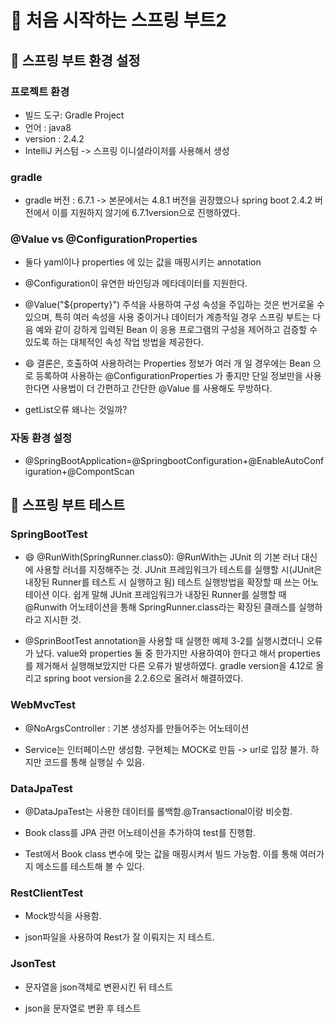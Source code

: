 # :cherries: 처음 시작하는 스프링 부트2

## :tulip: 스프링 부트 환경 설정

### 프로젝트 환경
- 빌드 도구: Gradle Project
- 언어 : java8
- version : 2.4.2
- IntelliJ 커스텀 -> 스프링 이니셜라이저를 사용해서 생성
### gradle
- gradle 버전 : 6.7.1 -> 본문에서는 4.8.1 버전을 권장했으나 spring boot 2.4.2 버전에서 이를 지원하지 않기에 6.7.1version으로 진행하였다.

### @Value vs @ConfigurationProperties

- 둘다 yaml이나 properties 에 있는 값을 매핑시키는 annotation
- @Configuration이 유연한 바인딩과 메타데이터를 지원한다.
- @Value("${property}") 주석을 사용하여 구성 속성을 주입하는 것은 번거로울 수 있으며, 특히 여러 속성을 사용 중이거나 데이터가 계층적일 경우 스프링 부트는 다음 예와 같이 강하게 입력된 Bean 이 응용 프로그램의 구성을 제어하고 검증할 수 있도록 하는 대체적인 속성 작업 방법을 제공한다.
 

- :smile: 결론은, 호출하여 사용하려는 Properties 정보가 여러 개 일 경우에는 Bean 으로 등록하여 사용하는 @ConfigurationProperties 가 좋지만 단일 정보만을 사용한다면 사용법이 더 간편하고 간단한 @Value 를 사용해도 무방하다.

- getList오류 왜나는 것일까?

### 자동 환경 설정
- @SpringBootApplication=@SpringbootConfiguration+@EnableAutoConfiguration+@CompontScan
## :tulip: 스프링 부트 테스트
### SpringBootTest
- :smile: @RunWith(SpringRunner.class0): @RunWith는 JUnit 의 기본 러너 대신에 사용할 러너를 지정해주는 것. JUnit 프레임워크가 테스트를 실행할 시(JUnit은 내장된 Runner를 테스트 시 실행하고 됨) 테스트 실행방법을 확장할 때 쓰는 어노테이션 이다. 쉽게 말해 JUnit 프레임워크가 내장된 Runner를 실행할 때 @Runwith 어노테이션을 통해 SpringRunner.class라는 확장된 클래스를 실행하라고 지시한 것.

- @SprinBootTest annotation을 사용할 때 실행한 예제 3-2를 실행시켰더니 오류가 났다. value와 properties 둘 중 한가지만 사용하여야 한다고 해서 properties를 제거해서 실행해보았지만 다른 오류가 발생하였다. gradle version을 4.12로 올리고 spring boot version을 2.2.6으로 올려서 해결하였다.

### WebMvcTest
- @NoArgsController : 기본 생성자를 만들어주는 어노테이션

- Service는 인터페이스만 생성함. 구현체는 MOCK로 만듬 -> url로 입장 불가. 하지만 코드를 통해 실행실 수 있음.

### DataJpaTest

- @DataJpaTest는 사용한 데이터를 롤백함.@Transactional이랑 비슷함.

- Book class를 JPA 관련 어노테이션을 추가하여 test를 진행함.

- Test에서 Book class 변수에 맞는 값을 매핑시켜서 빌드 가능함. 이를 통해 여러가지 메소드를 테스트해 볼 수 있다.

### RestClientTest

- Mock방식을 사용함.

- json파일을 사용하여 Rest가 잘 이뤄지는 지 테스트.

### JsonTest

- 문자열을 json객체로 변환시킨 뒤 테스트

- json을 문자열로 변환 후 테스트